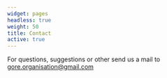 ```yaml
---
widget: pages
headless: true
weight: 50
title: Contact
active: true
---
```


For questions, suggestions or other send us a mail to [gore.organisation@gmail.com](mailto:gore.organisation@gmail.com)
